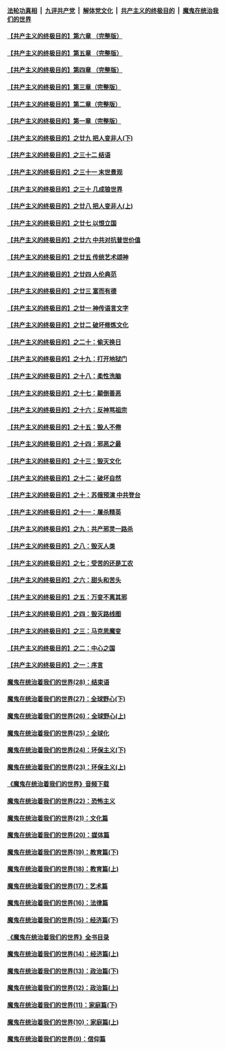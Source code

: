 

####  [法轮功真相](../../../../basic/blob/master/README.md?t=05130431) &nbsp;|&nbsp; [九评共产党](../../../../9ping.md/blob/master/README.md?t=05130431) &nbsp;|&nbsp; [解体党文化](../../../../jtdwh.md/blob/master/README.md?t=05130431)  &nbsp;|&nbsp; [共产主义的终极目的](../../../../gczydzjmd.md/blob/master/README.md?t=05130431) &nbsp;|&nbsp; [魔鬼在统治我们的世界](../../../../mgztzwmdsj.md/blob/master/README.md?t=05130431) 

#### [【共产主义的终极目的】第六章 （完整版）](../pages/nsc422/n11428913.md?t=05130431) 

#### [【共产主义的终极目的】第五章 （完整版）](../pages/nsc422/n11428912.md?t=05130431) 

#### [【共产主义的终极目的】第四章 （完整版）](../pages/nsc422/n11428907.md?t=05130431) 

#### [【共产主义的终极目的】第三章（完整版）](../pages/nsc422/n11428848.md?t=05130431) 

#### [【共产主义的终极目的】第二章（完整版）](../pages/nsc422/n11428831.md?t=05130431) 

#### [【共产主义的终极目的】第一章（完整版）](../pages/nsc422/n11417651.md?t=05130431) 

#### [【共产主义的终极目的】之廿九 把人变非人(下)](../pages/nsc422/n11344140.md?t=05130431) 

#### [【共产主义的终极目的】之三十二 结语](../pages/nsc422/n11360535.md?t=05130431) 

#### [【共产主义的终极目的】之三十一 末世景观](../pages/nsc422/n11351129.md?t=05130431) 

#### [【共产主义的终极目的】之三十 几成狼世界](../pages/nsc422/n11348280.md?t=05130431) 

#### [【共产主义的终极目的】之廿八 把人变非人(上)](../pages/nsc422/n11340492.md?t=05130431) 

#### [【共产主义的终极目的】之廿七 以恨立国](../pages/nsc422/n11336944.md?t=05130431) 

#### [【共产主义的终极目的】之廿六 中共对抗普世价值](../pages/nsc422/n11324785.md?t=05130431) 

#### [【共产主义的终极目的】之廿五 传统艺术颂神](../pages/nsc422/n11296396.md?t=05130431) 

#### [【共产主义的终极目的】之廿四 人伦典范](../pages/nsc422/n11296397.md?t=05130431) 

#### [【共产主义的终极目的】之廿三 富而有德](../pages/nsc422/n11283598.md?t=05130431) 

#### [【共产主义的终极目的】之廿一 神传语言文字](../pages/nsc422/n11263265.md?t=05130431) 

#### [【共产主义的终极目的】之廿二 破坏修炼文化](../pages/nsc422/n11245728.md?t=05130431) 

#### [【共产主义的终极目的】之二十：偷天换日](../pages/nsc422/n11238846.md?t=05130431) 

#### [【共产主义的终极目的】之十九：打开地狱门](../pages/nsc422/n11206376.md?t=05130431) 

#### [【共产主义的终极目的】之十八：柔性洗脑](../pages/nsc422/n11199994.md?t=05130431) 

#### [【共产主义的终极目的】之十七：颠倒善恶](../pages/nsc422/n11179782.md?t=05130431) 

#### [【共产主义的终极目的】之十六：反神骂祖宗](../pages/nsc422/n11166798.md?t=05130431) 

#### [【共产主义的终极目的】之十五：毁人不倦](../pages/nsc422/n11166792.md?t=05130431) 

#### [【共产主义的终极目的】之十四：邪恶之最](../pages/nsc422/n11150249.md?t=05130431) 

#### [【共产主义的终极目的】之十三：毁灭文化](../pages/nsc422/n11135227.md?t=05130431) 

#### [【共产主义的终极目的】之十二：破坏自然](../pages/nsc422/n11135214.md?t=05130431) 

#### [【共产主义的终极目的】之十：苏俄预演 中共登台](../pages/nsc422/n11118424.md?t=05130431) 

#### [【共产主义的终极目的】之十一：屠杀精英](../pages/nsc422/n11118442.md?t=05130431) 

#### [【共产主义的终极目的】之九：共产邪灵一路杀](../pages/nsc422/n11114139.md?t=05130431) 

#### [【共产主义的终极目的】之八：毁灭人类](../pages/nsc422/n11108503.md?t=05130431) 

#### [【共产主义的终极目的】之七：受苦的还是工农](../pages/nsc422/n11101809.md?t=05130431) 

#### [【共产主义的终极目的】之六：甜头和苦头](../pages/nsc422/n11096971.md?t=05130431) 

#### [【共产主义的终极目的】之五：万变不离其邪](../pages/nsc422/n11091285.md?t=05130431) 

#### [【共产主义的终极目的】之四：毁灭路线图](../pages/nsc422/n11086284.md?t=05130431) 

#### [【共产主义的终极目的】之三：马克思魔变](../pages/nsc422/n11061941.md?t=05130431) 

#### [【共产主义的终极目的】之二：中心之国](../pages/nsc422/n11047728.md?t=05130431) 

#### [【共产主义的终极目的】之一：序言](../pages/nsc422/n11086077.md?t=05130431) 

#### [魔鬼在统治着我们的世界(28)：结束语](../pages/nsc422/n10936246.md?t=05130431) 

#### [魔鬼在统治着我们的世界(27)：全球野心(下)](../pages/nsc422/n10928319.md?t=05130431) 

#### [魔鬼在统治着我们的世界(26)：全球野心(上)](../pages/nsc422/n10900318.md?t=05130431) 

#### [魔鬼在统治着我们的世界(25)：全球化](../pages/nsc422/n10788205.md?t=05130431) 

#### [魔鬼在统治着我们的世界(24)：环保主义(下)](../pages/nsc422/n10695307.md?t=05130431) 

#### [魔鬼在统治着我们的世界(23)：环保主义(上)](../pages/nsc422/n10688613.md?t=05130431) 

#### [《魔鬼在统治着我们的世界》音频下载](../pages/nsc422/n10635553.md?t=05130431) 

#### [魔鬼在统治着我们的世界(22)：恐怖主义](../pages/nsc422/n10614727.md?t=05130431) 

#### [魔鬼在统治着我们的世界(21)：文化篇](../pages/nsc422/n10597706.md?t=05130431) 

#### [魔鬼在统治着我们的世界(20)：媒体篇](../pages/nsc422/n10586579.md?t=05130431) 

#### [魔鬼在统治着我们的世界(19)：教育篇(下)](../pages/nsc422/n10564808.md?t=05130431) 

#### [魔鬼在统治着我们的世界(18)：教育篇(上)](../pages/nsc422/n10526970.md?t=05130431) 

#### [魔鬼在统治着我们的世界(17)：艺术篇](../pages/nsc422/n10499093.md?t=05130431) 

#### [魔鬼在统治着我们的世界(16)：法律篇](../pages/nsc422/n10485969.md?t=05130431) 

#### [魔鬼在统治着我们的世界(15)：经济篇(下)](../pages/nsc422/n10469975.md?t=05130431) 

#### [《魔鬼在统治着我们的世界》全书目录](../pages/nsc422/n10464261.md?t=05130431) 

#### [魔鬼在统治着我们的世界(14)：经济篇(上)](../pages/nsc422/n10457370.md?t=05130431) 

#### [魔鬼在统治着我们的世界(13)：政治篇(下)](../pages/nsc422/n10448270.md?t=05130431) 

#### [魔鬼在统治着我们的世界(12)：政治篇(上)](../pages/nsc422/n10444576.md?t=05130431) 

#### [魔鬼在统治着我们的世界(11)：家庭篇(下)](../pages/nsc422/n10440961.md?t=05130431) 

#### [魔鬼在统治着我们的世界(10)：家庭篇(上)](../pages/nsc422/n10435448.md?t=05130431) 

#### [魔鬼在统治着我们的世界(9)：信仰篇](../pages/nsc422/n10432159.md?t=05130431) 

